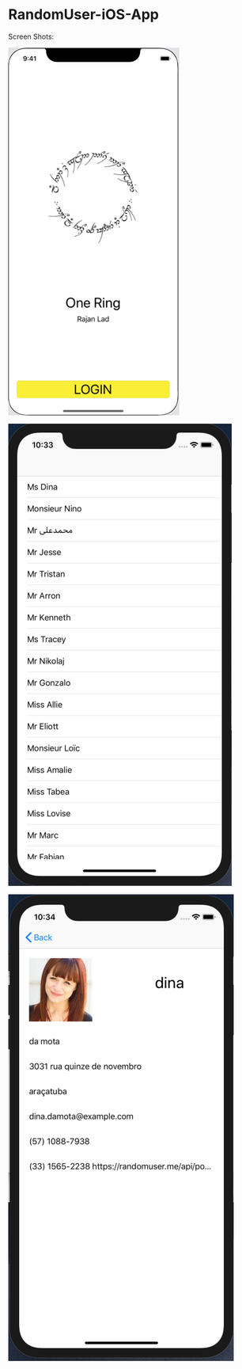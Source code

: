 # RandomUser-iOS-App

Screen Shots: 


![Alt text](https://raw.githubusercontent.com/RajanLad/RandomUser-iOS-App/master/Screen%20Shot%202019-07-19%20at%2022.36.03.png)

![Alt text](https://raw.githubusercontent.com/RajanLad/RandomUser-iOS-App/master/Screen%20Shot%202019-07-19%20at%2022.33.47.png)

![Alt text](https://raw.githubusercontent.com/RajanLad/RandomUser-iOS-App/master/Screen%20Shot%202019-07-19%20at%2022.34.05.png)
